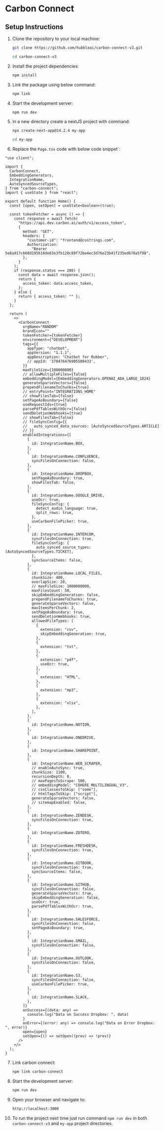 # Carbon Connect

## Setup Instructions


1. Clone the repository to your local machine:
   ```bash
   git clone https://github.com/hubbleai/carbon-connect-v3.git
   
   cd carbon-connect-v3
   
2. Install the project dependencies:
    ```bash
    npm install
    
3. Link the package using below command:
    ```bash
    npm link
    
4. Start the development server:
    ```bash
    npm run dev


5. In a new directory create a nextJS project with command:
    ```bash
    npx create-next-app@14.2.4 my-app
    
    cd my-app
    
6. Replace the `Page.tsx` code with below code snippet`:
```
"use client";

import {
  CarbonConnect,
  EmbeddingGenerators,
  IntegrationName,
  AutoSyncedSourceTypes,
} from "carbon-connect";
import { useState } from "react";

export default function Home() {
  const [open, setOpen] = useState<boolean>(true);

  const tokenFetcher = async () => {
    const response = await fetch(
      "https://api.dev.carbon.ai/auth/v1/access_token",
      {
        method: "GET",
        headers: {
          "customer-id": "frontend@costrings.com",
          Authorization:
            "Bearer 5e8a917c668d195618de63e3fb120c89f72be4ec3d76e23b41f235ed678a5f98",
        },
      }
    );
    if (response.status === 200) {
      const data = await response.json();
      return {
        access_token: data.access_token,
      };
    } else {
      return { access_token: "" };
    }
  };

  return (
    <>
      <CarbonConnect
        orgName="RANDOM"
        brandIcon=""
        tokenFetcher={tokenFetcher}
        environment={"DEVELOPMENT"}
        tags={{
          appType: "chatbot",
          appVersion: "1.1.1",
          appDescription: "Chatbot for Rubber",
          // appId: '378476476985508433',
        }}
        maxFileSize={100000000}
        // allowMultipleFiles={false}
        embeddingModel={EmbeddingGenerators.OPENAI_ADA_LARGE_1024}
        generateSparseVectors={false}
        prependFilenameToChunks={true}
        // entryPoint="INTEGRATIONS_HOME"
        // showFilesTab={false}
        setPageAsBoundary={false}
        useRequestIds={true}
        parsePdfTablesWithOcr={false}
        sendDeletionWebhooks={true}
        // showFilesTab={false}
        // fileSyncConfig={{
        //   auto_synced_data_sources: [AutoSyncedSourceTypes.ARTICLE]
        // }}
        enabledIntegrations={[
          {
            id: IntegrationName.BOX,
          },
          {
            id: IntegrationName.CONFLUENCE,
            syncFilesOnConnection: false,
          },
          {
            id: IntegrationName.DROPBOX,
            setPageAsBoundary: true,
            showFilesTab: false,
          },
          {
            id: IntegrationName.GOOGLE_DRIVE,
            useOcr: true,
            fileSyncConfig: {
              detect_audio_language: true,
              split_rows: true,
            },
            useCarbonFilePicker: true,
          },
          {
            id: IntegrationName.INTERCOM,
            syncFilesOnConnection: true,
            fileSyncConfig: {
              auto_synced_source_types: [AutoSyncedSourceTypes.TICKET],
            },
            syncSourceItems: false,
          },
          {
            id: IntegrationName.LOCAL_FILES,
            chunkSize: 400,
            overlapSize: 20,
            // maxFileSize: 1000000000,
            maxFilesCount: 50,
            skipEmbeddingGeneration: false,
            prependFilenameToChunks: true,
            generateSparseVectors: false,
            maxItemsPerChunk: 2,
            setPageAsBoundary: true,
            sendDeletionWebhooks: true,
            allowedFileTypes: [
              {
                extension: "csv",
                skipEmbeddingGeneration: true,
              },
              {
                extension: "txt",
              },
              {
                extension: "pdf",
                useOcr: true,
              },
              {
                extension: "HTML",
              },
              {
                extension: "mp3",
              },
              {
                extension: "xlsx",
              },
            ],
          },
          {
            id: IntegrationName.NOTION,
          },
          {
            id: IntegrationName.ONEDRIVE,
          },
          {
            id: IntegrationName.SHAREPOINT,
          },
          {
            id: IntegrationName.WEB_SCRAPER,
            // enableAutoSync: true,
            chunkSize: 1100,
            recursionDepth: 0,
            // maxPagesToScrape: 500,
            // embeddingModel: "COHERE_MULTILINGUAL_V3",
            // cssClassesToSkip: ["some"],
            // htmlTagsToSkip: ["script"],
            generateSparseVectors: false,
            // sitemapEnabled: false,
          },
          {
            id: IntegrationName.ZENDESK,
            syncFilesOnConnection: true,
          },
          {
            id: IntegrationName.ZOTERO,
          },
          {
            id: IntegrationName.FRESHDESK,
            syncFilesOnConnection: true,
          },
          {
            id: IntegrationName.GITBOOK,
            syncFilesOnConnection: true,
            syncSourceItems: false,
          },
          {
            id: IntegrationName.GITHUB,
            syncFilesOnConnection: false,
            generateSparseVectors: true,
            skipEmbeddingGeneration: false,
            useOcr: true,
            parsePdfTablesWithOcr: true,
          },
          {
            id: IntegrationName.SALESFORCE,
            syncFilesOnConnection: false,
            setPageAsBoundary: true,
          },
          {
            id: IntegrationName.GMAIL,
            syncFilesOnConnection: false,
          },
          {
            id: IntegrationName.OUTLOOK,
            syncFilesOnConnection: false,
          },
          {
            id: IntegrationName.S3,
            syncFilesOnConnection: false,
            useCarbonFilePicker: true,
          },
          {
            id: IntegrationName.SLACK,
          },
        ]}
        onSuccess={(data: any) =>
          console.log("Data on Success Dropbox: ", data)
        }
        onError={(error: any) => console.log("Data on Error Dropbox: ", error)}
        open={open}
        setOpen={() => setOpen((prev) => !prev)}
      />
    </>
  );
}
```

7. Link carbon connect:
    ```bash
    npm link carbon-connect
    

8. Start the development server:
    ```bash
    npm run dev
    
9. Open your browser and navigate to:
    ```bash
    http://localhost:3000
    
10. To run the project next time just run command `npm run dev` in both `carbon-connect-v3` and `my-app` project directories.



